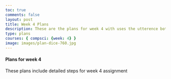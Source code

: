 ```yaml
---
toc: true
comments: false
layout: post
title: Week 4 Plans
description: These are the plans for week 4 with uses the utterence bot
type: plans
courses: { compsci: {week: 4} }
image: images/plan-dice-760.jpg
---
```



#### Plans for week 4
These plans include detailed steps for week 4 assignment

<script src="https://utteranc.es/client.js"
    repo="srivaidyas/student2.0"
    issue-term="pathname"
    label="comments"
    theme="github-light"
    crossorigin="anonymous"
    async>
</script>


